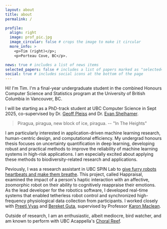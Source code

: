 ```yaml
---
layout: about
title: about
permalink: /

profile:
  align: right
  image: prof_pic.jpg
  image_circular: false # crops the image to make it circular
  more_info: >
    <p>Tim (right)</p>;
    <p>Porteau Cove, BC</p>.

news: true # includes a list of news items
selected_papers: false # includes a list of papers marked as "selected={true}"
social: true # includes social icons at the bottom of the page
---
```


Hi! I'm Tim. I'm a final-year undergraduate student in the combined Honours Computer Science and Statistics program at the University of British Columbia in Vancouver, BC. 

I will be starting as a PhD-track student at UBC Computer Science in Sept 2025, co-supervised by Dr. [Geoff Pleiss](https://geoffpleiss.com/) and Dr. [Evan Shelhamer](http://imaginarynumber.net/research/).

> Piragua, piragua, new block of ice, piragua. -- "In The Heights"

I am particularly interested in application-driven machine learning research, human-centric design, and computational efficiency.
My undergrad honours thesis focuses on uncertainty quantification in deep learning, developing robust and practical methods to improve the reliability of machine learning systems in high-risk applications. 
I am especially excited about applying these methods to biodiversity-related research and applications.

Peviously, I was a research assistant in UBC SPIN Lab to [give furry robots heartbeats and make them breathe](https://www.cs.ubc.ca/labs/spin/node/579). 
This project, called Happraisal, examined the impact of a person's haptic interaction with an affective, zoomorphic robot on their ability to cognitively reappraise their emotions. 
As the lead developer for the robotics software, I developed real-time systems that enabled tetherless robot control and synchronized high-frequency physiological data collection from participants. I worked closely with [Preeti Vyas](https://www.cs.ubc.ca/~pv/) and [Bereket Guta](https://bguta.github.io/), supervised by Professor [Karon Maclean](https://www.cs.ubc.ca/people/karon-maclean).

Outside of research, I am an enthusiastic, albeit mediocre, bird watcher, and am known to perform with UBC Acappella's [Choral Reef](https://www.youtube.com/watch?v=B7zL4NDV990).
